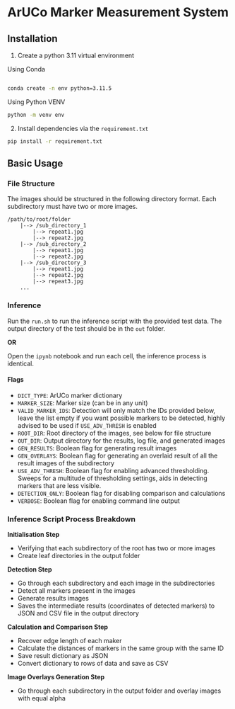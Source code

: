 # ArUCo Marker Measurement System

## Installation

1. Create a python 3.11 virtual environment

Using Conda

```bash

conda create -n env python=3.11.5
```

Using Python VENV

```bash
python -m venv env
```

2. Install dependencies via the `requirement.txt`

```bash
pip install -r requirement.txt
```

## Basic Usage

### File Structure

The images should be structured in the following directory format.
Each subdirectory must have two or more images.

```
/path/to/root/folder
    |--> /sub_directory_1
        |--> repeat1.jpg
        |--> repeat2.jpg
    |--> /sub_directory_2
        |--> repeat1.jpg
        |--> repeat2.jpg
    |--> /sub_directory_3
        |--> repeat1.jpg
        |--> repeat2.jpg
        |--> repeat3.jpg
    ...
```

### Inference

Run the `run.sh` to run the inference script with the provided test data. The output directory of the test should be in the `out` folder.

**OR**

Open the `ipynb` notebook and run each cell, the inference process is identical.

#### Flags

-   `DICT_TYPE`: ArUCo marker dictionary
-   `MARKER_SIZE`: Marker size (can be in any unit)
-   `VALID_MARKER_IDS`: Detection will only match the IDs provided below, leave the list empty if you want possible markers to be detected, highly advised to be used if `USE_ADV_THRESH` is enabled
-   `ROOT_DIR`: Root directory of the images, see below for file structure
-   `OUT_DIR`: Output directory for the results, log file, and generated images
-   `GEN_RESULTS`: Boolean flag for generating result images
-   `GEN_OVERLAYS`: Boolean flag for generating an overlaid result of all the result images of the subdirectory
-   `USE_ADV_THRESH`: Boolean flag for enabling advanced thresholding. Sweeps for a multitude of thresholding settings, aids in detecting markers that are less visible.
-   `DETECTION_ONLY`: Boolean flag for disabling comparison and calculations
-   `VERBOSE`: Boolean flag for enabling command line output

### Inference Script Process Breakdown

**Initialisation Step**

-   Verifying that each subdirectory of the root has two or more images
-   Create leaf directories in the output folder

**Detection Step**

-   Go through each subdirectory and each image in the subdirectories
-   Detect all markers present in the images
-   Generate results images
-   Saves the intermediate results (coordinates of detected markers) to JSON and CSV file in the output directory

**Calculation and Comparison Step**

-   Recover edge length of each maker
-   Calculate the distances of markers in the same group with the same ID
-   Save result dictionary as JSON
-   Convert dictionary to rows of data and save as CSV

**Image Overlays Generation Step**

-   Go through each subdirectory in the output folder and overlay images with equal alpha
